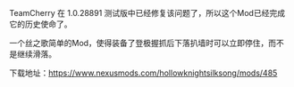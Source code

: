 TeamCherry 在 1.0.28891 测试版中已经修复该问题了，所以这个Mod已经完成它的历史使命了。

一个丝之歌简单的Mod，使得装备了登极握抓后下落扒墙时可以立即停住，而不是继续滑落。

下载地址：https://www.nexusmods.com/hollowknightsilksong/mods/485
